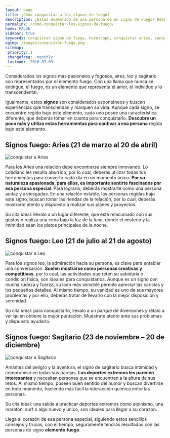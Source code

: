 ```yaml
---
layout: page
title: ¿Cómo conquistar a los signos de fuego?
description: ¿Estas enamorado de una persona de un signo de Fuego? Debes saber que al estar representado por el fuego como una llama que nunca se apaga, son muy pasionales. Descubre lo que necesitas para conquistar una persona de Aries, Leo o Sagitario.
permalink: /como-conquistar-los-signos-de-fuego/
home: FALSE
sidebar: true
keywords: conquistar signo de fuego, horoscopo, conquistar aries, conquistar leo, conquistar sagitario, amor, como conquistar un signo, zodiaco
ogimg: /images/conquistar-fuego.png
sitemap:
 priority: 1
 changefreq: 'monthly'
 lastmod: '2016-07-09'
---
```


Considerados los signos más pasionales y fogosos, aires, leo y sagitario
son representados por el elemento fuego. Con una llama que nunca se
extingue, el fuego, es un elemento que representa el amor, el individuo
y lo transcendental.

Igualmente, estos **signos** son considerados espontáneos y buscan
experiencias que transciendan y marquen su vida. Aunque cada signo, se
encuentre regido bajo este elemento, cada uno posee una característica
diferente, que deberás tomar en cuenta para conquistarlo. **Descubre un
poco más y utiliza estas herramientas para cautivar a esa persona**
regida bajo este elemento.

Signos fuego: Aries (21 de marzo al 20 de abril) 
----------------------------------------------------------
![conquistar a Aries](http://horoscopo-del-dia.com/images/aries.png "Como conquistar a aries")


Para los Aries una relación debe encontrarse siempre innovando. Lo
cotidiano les resulta aburrido, por lo cual, deberás utilizar todas tus
herramientas para convertir cada día en un momento único. **Por su
naturaleza apasionada, para ellos, es importante sentirte fascinados por
esa persona especial**. Para lograrlo, deberás mostrarte como una
persona audaz y arriesgadas. En una relación estable, las personas
regidas bajo este signo, buscan tomar las riendas de la relación, por lo
cual, deberás mostrarte atento y dispuesto a realizar sus planes y
proyectos.

Su cita ideal: llévalo a un lugar diferente, que esté relacionado con
sus gustos o realiza una cena bajo la luz de la luna, donde el misterio
y la intimidad sean los platos principales de la noche.

Signos fuego: Leo (21 de julio al 21 de agosto) 
----------------------------------------------------------
![conquistar a Leo](http://horoscopo-del-dia.com/images/leo.png "Como conquistar a Leo")

Para los signos leo, la admiración hacia su persona, es clave para
entablar una conversación. **Suelen mostrarse como personas creativas y
competitivas**, por lo cual, las actividades que reten su sabiduría o
condición física, son ideales para conquistarlos. Aunque es un signo con
mucha rudeza y fuerza, su lado más sensible permite apreciar las
caricias y los pequeños detalles. Al mismo tiempo, su vanidad es uno de
sus mayores problemas y por ello, deberás tratar de llevarlo con la
mejor disposición y serenidad.

Su cita ideal: para conquistarlo, llévalo a un parque de diversiones y
rétalo a ver quien obtiene la mejor puntación. Muéstrate atento ante sus
problemas y dispuesto ayudarlo.

Signos fuego: Sagitario (23 de noviembre – 20 de diciembre)
----------------------------------------------------------
![conquistar a Sagitario](http://horoscopo-del-dia.com/images/sagitario.png "Como conquistar a Sagitario")

Amantes del peligro y la aventura, el signo de sagitario busca intimidad
y compromiso en todas sus parejas. **Los deportes extremos les parecen
interesantes** y necesitan personas que se encuentren a la altura de sus
retos. Al mismo tiempo, poseen buen sentido del humor y buscan
divertirse en todo momento, haciendo más fácil la interacción química
entre las personas.

Su cita ideal: una salida a practicar deportes extremos como alpinismo,
una maratón, surf o algo nuevo y único, son ideales para llegar a su
corazón.

Llega al corazón de esa persona especial, siguiendo estos sencillos
consejos y trucos, con el tiempo, seguramente tendrás resultados con las
personas de signo **elemento** **fuego**.
